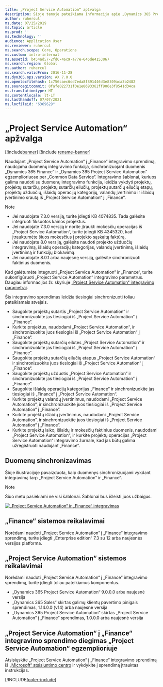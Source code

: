 ```yaml
---
title: „Project Service Automation“ apžvalga
description: Šioje temoje pateikiama informacija apie „Dynamics 365 Project Service Automation“ į „Dynamics 365 Finance“ integravimo sprendimą.
author: ruhercul
ms.date: 07/25/2019
ms.topic: article
ms.prod: ''
ms.technology: ''
audience: Application User
ms.reviewer: ruhercul
ms.search.scope: Core, Operations
ms.custom: intro-internal
ms.assetid: b454ad57-2fd6-46c9-a77e-646de4153067
ms.search.region: Global
ms.author: ruhercul
ms.search.validFrom: 2016-11-28
ms.dyn365.ops.version: AX 7.0.0
ms.openlocfilehash: 1c756caec6cd7eda8f891446d3e8309aca3b2482
ms.sourcegitcommit: 0fafe022731f0e1e8693382ff906e3f8541d34ca
ms.translationtype: HT
ms.contentlocale: lt-LT
ms.lasthandoff: 07/07/2021
ms.locfileid: "6369629"
---
```

# <a name="project-service-automation-overview"></a>„Project Service Automation“ apžvalga

[!include[banner](../includes/banner.md)]
[!include [rename-banner](~/includes/cc-data-platform-banner.md)]

Naudojant „Project Service Automation“ į „Finance“ integravimo sprendimą, naudojama duomenų integravimo funkcija, sinchronizuojant duomenis „Dynamics 365 Finance“ ir „Dynamics 365 Project Service Automation“ egzemplioriuose per „Common Data Service“. Integravimo šablonai, kuriuos galima naudoti su duomenų integravimo funkcija, leidžia vykdyti projektų, projektų sutarčių, projektų sutarčių eilučių, projektų sutarčių eilučių etapų, projektų užduočių, išlaidų operacijų kategorijų, valandų įvertinimo ir išlaidų įvertinimo srautą iš „Project Service Automation“ į „Finance“.

> [!NOTE]
> - Jei naudojate 7.3.0 versiją, turite įdiegti KB 4074835. Tada galėsite integruoti fiksuotos kainos projektus.
> - Jei naudojate 7.3.0 versiją ir norite įtraukti mokesčių operacijas iš „Project Service Automation“, turite įdiegti KB 4345320, kad įtrauktumėte šiuos mokesčius į projekto sąskaitą faktūrą.
> - Jei naudojate 8.0 versiją, galėsite naudoti projekto užduočių integravimą, išlaidų operacijų kategorijas, valandų įvertinimą, išlaidų įvertinimą ir funkcijų blokavimą.
> - Jei naudojate 8.0.1 arba naujesnę versiją, galėsite sinchronizuoti faktinius duomenis.

Kad galėtumėte integruoti „Project Service Automation“ ir „Finance“, turite sukonfigūruoti „Project Service Automation“ integravimo parametrus. Daugiau informacijos žr. skyriuje [„Project Service Automation“ integravimo parametrai](PSA-parameters.md).

Šis integravimo sprendimas leidžia tiesiogiai sinchronizuoti toliau pateikiamais atvejais.

- Saugokite projektų sutartis „Project Service Automation“ ir sinchronizuokite jas tiesiogiai iš „Project Service Automation“ į „Finance“.
- Kurkite projektus, naudodami „Project Service Automation“, ir sinchronizuokite juos tiesiogiai iš „Project Service Automation“ į „Finance“.
- Saugokite projektų sutarčių eilutes „Project Service Automation“ ir sinchronizuokite jas tiesiogiai iš „Project Service Automation“ į „Finance“.
- Saugokite projektų sutarčių eilučių etapus „Project Service Automation“ ir sinchronizuokite juos tiesiogiai iš „Project Service Automation“ į „Finance“.
- Saugokite projektų užduotis „Project Service Automation“ ir sinchronizuokite jas tiesiogiai iš „Project Service Automation“ į „Finance“.
- Saugokite išlaidų operacijų kategorijas „Finance“ ir sinchronizuokite jas tiesiogiai iš „Finance“ į „Project Service Automation“.
- Kurkite projektų valandų įvertinimus, naudodami „Project Service Automation“, ir sinchronizuokite juos tiesiogiai iš „Project Service Automation“ į „Finance“.
- Kurkite projektų išlaidų įvertinimus, naudodami „Project Service Automation“, ir sinchronizuokite juos tiesiogiai iš „Project Service Automation“ į „Finance“.
- Kurkite projektų laiko, išlaidų ir mokesčių faktinius duomenis, naudodami „Project Service Automation“, ir kurkite projektų operacijas „Project Service Automation“ integravimo žurnale, kad jas būtų galima užregistruoti naudojant „Finance“.

## <a name="data-synchronization"></a>Duomenų sinchronizavimas

Šioje iliustracijoje pavaizduota, kaip duomenys sinchronizuojami vykdant integravimą tarp „Project Service Automation“ ir „Finance“.

> [!NOTE]
> Šiuo metu pasiekiami ne visi šablonai. Šablonai bus išleisti juos užbaigus.

[![„Project Service Automation“ ir „Finance“ integravimas](./media/PSA-integration.png)](./media/PSA-integration.png)

## <a name="system-requirements-for-finance"></a>„Finance“ sistemos reikalavimai

Norėdami naudoti „Project Service Automation“ į „Finance“ integravimo sprendimą, turite įdiegti „Enterprise edition“ 7.3 su 12 arba naujesnės versijos platforma.

## <a name="system-requirements-for-project-service-automation"></a>„Project Service Automation“ sistemos reikalavimai

Norėdami naudoti „Project Service Automation“ į „Finance“ integravimo sprendimą, turite įdiegti toliau pateikiamus komponentus.

- „Dynamics 365 Project Service Automation“ 9.0.0.0 arba naujesnė versija
- „Dynamics 365 Sales“ skirtas galimų klientų pavertimo pinigais sprendimas, 1.14.0.0 (v14) arba naujesnė versija
- „Dynamics 365 Project Service Automation“ skirtas „Project Service Automation“ į „Finance“ sprendimas, 1.0.0.0 arba naujesnė versija

## <a name="install-the-project-service-automation-to-finance-integration-solution-in-your-project-service-automation-instance"></a>„Project Service Automation“ į „Finance“ integravimo sprendimo diegimas „Project Service Automation“ egzemplioriuje

Atsisiųskite „Project Service Automation“ į „Finance“ integravimo sprendimą iš [„Microsoft“ atsisiuntimo centro](https://www.microsoft.com/download/details.aspx?id=57016) ir vykdykite į sprendimą įtrauktas instrukcijas.


[!INCLUDE[footer-include](../includes/footer-banner.md)]